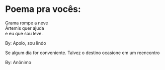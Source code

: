 <!DOCTYPE html>
<html lang="pt-br">
<head>
     <meta charset="UTF-8">
     <title>teste pra me amostra</title>
</head>
<body>
     <h1>Poema pra vocês:</h1>
     <p> Grama rompe a neve <br> Ártemis quer ajuda <br> e eu que sou leve. </p> 
     <p> By: Apolo, sou lindo </p>
     <p> Se algum dia for conveniente. Talvez o destino ocasione em um reencontro </p>
     <p> By: Anônimo </p>
     <script src="https://vlibras.gov.br/app/vlibras-plugin.js"></script>
	<script>
		new window.VLibras.Widget('https://vlibras.gov.br/app');
	</script>
</body>
</html>
